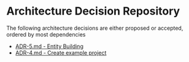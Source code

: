 # Architecture Decision Repository

The following architecture decisions are either proposed or accepted, ordered by most dependencies

* [ADR-5.md - Entity Building](ADR-5.md)
* [ADR-4.md - Create example project](ADR-4.md)